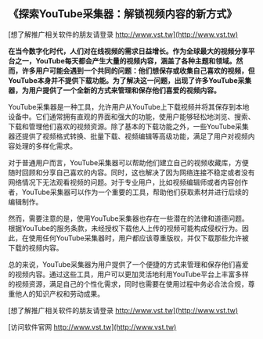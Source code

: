 ## **《探索YouTube采集器：解锁视频内容的新方式》**

[想了解推广相关软件的朋友请登录 http://www.vst.tw](http://www.vst.tw)

**在当今数字化时代，人们对在线视频的需求日益增长。作为全球最大的视频分享平台之一，YouTube每天都会产生大量的视频内容，涵盖了各种主题和领域。然而，许多用户可能会遇到一个共同的问题：他们想保存或收集自己喜欢的视频，但YouTube本身并不提供下载功能。为了解决这一问题，出现了许多YouTube采集器，为用户提供了一个全新的方式来管理和保存他们喜爱的视频内容。**

YouTube采集器是一种工具，允许用户从YouTube上下载视频并将其保存到本地设备中。它们通常拥有直观的界面和强大的功能，使用户能够轻松地浏览、搜索、下载和管理他们喜欢的视频资源。除了基本的下载功能之外，一些YouTube采集器还提供了视频格式转换、批量下载、视频编辑等高级功能，满足了用户对视频内容处理的多样化需求。

对于普通用户而言，YouTube采集器可以帮助他们建立自己的视频收藏库，方便随时回顾和分享自己喜欢的内容。同时，这也解决了因为网络连接不稳定或者没有网络情况下无法观看视频的问题。对于专业用户，比如视频编辑师或者内容创作者，YouTube采集器可以作为一个重要的工具，帮助他们获取素材并进行后续的编辑制作。

然而，需要注意的是，使用YouTube采集器也存在一些潜在的法律和道德问题。根据YouTube的服务条款，未经授权下载他人上传的视频可能构成侵权行为。因此，在使用任何YouTube采集器时，用户都应该尊重版权，并仅下载那些允许被下载的视频内容。

总的来说，YouTube采集器为用户提供了一个便捷的方式来管理和保存他们喜爱的视频内容。通过这些工具，用户可以更加灵活地利用YouTube平台上丰富多样的视频资源，满足自己的个性化需求，同时也需要在使用过程中务必合法合规，尊重他人的知识产权和劳动成果。

[想了解推广相关软件的朋友请登录 http://www.vst.tw](http://www.vst.tw)


[访问软件官网 http://www.vst.tw](http://www.vst.tw)
